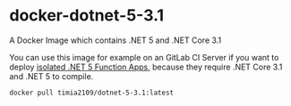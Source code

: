 # docker-dotnet-5-3.1
A Docker Image which contains .NET 5 and .NET Core 3.1

You can use this image for example on an GitLab CI Server if you want to deploy [isolated .NET 5 Function Apps](https://docs.microsoft.com/en-us/azure/azure-functions/dotnet-isolated-process-guide), because they require .NET Core 3.1 and .NET 5 to compile.

`docker pull timia2109/dotnet-5-3.1:latest`